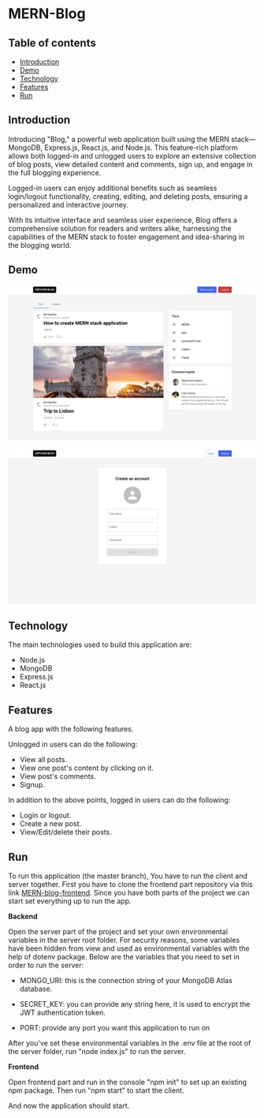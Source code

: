 # MERN-Blog

## Table of contents

- [Introduction](#introduction)
- [Demo](#demo)
- [Technology](#technology)
- [Features](#features)
- [Run](#run)

## Introduction

Introducing "Blog," a powerful web application built using the MERN stack—MongoDB, Express.js, React.js, and Node.js. This feature-rich platform allows both logged-in and unlogged users to explore an extensive collection of blog posts, view detailed content and comments, sign up, and engage in the full blogging experience.

Logged-in users can enjoy additional benefits such as seamless login/logout functionality, creating, editing, and deleting posts, ensuring a personalized and interactive journey.

With its intuitive interface and seamless user experience, Blog offers a comprehensive solution for readers and writers alike, harnessing the capabilities of the MERN stack to foster engagement and idea-sharing in the blogging world.

## Demo

![Image description](screenshot-1.png)

![Image description](screenshot-2.png)

<!-- This application is deployed on Heroku and can be accessed through the following link:

[MERN Blog on Heroku](https://mern-blog-01.herokuapp.com/)
 -->
## Technology

The main technologies used to build this application are:

- Node.js 
- MongoDB 
- Express.js 
- React.js 

## Features

A blog app with the following features.

Unlogged in users can do the following:

- View all posts.
- View one post's content by clicking on it.
- View post's comments.
- Signup.

In addition to the above points, logged in users can do the following:

- Login or logout.
- Create a new post.
- View/Edit/delete their posts.

## Run

To run this application (the master branch), You have to run the client and server together. First you have to clone the frontend part repository via this link [MERN-blog-frontend](https://github.com/goodelias/goodelias.github.io/tree/master/mern-blog-frontend). Since you have both parts of the project we can start set everything up to run the app.

**Backend**

Open the server part of the project and set your own environmental variables in the server root folder. For security reasons, some variables have been hidden from view and used as environmental variables with the help of dotenv package. Below are the variables that you need to set in order to run the server:

- MONGO_URI: this is the connection string of your MongoDB Atlas database.

- SECRET_KEY: you can provide any string here, it is used to encrypt the JWT authentication token.

- PORT: provide any port you want this application to run on

After you've set these environmental variables in the .env file at the root of the server folder, run "node index.js" to run the server.

**Frontend**

Open frontend part and run in the console "npm init" to set up an existing npm package. Then run "npm start" to start the client.

And now the application should start.

